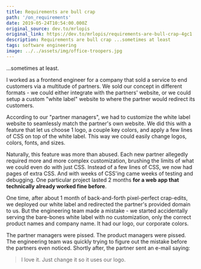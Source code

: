 ```yaml
---
title: Requirements are bull crap
path: '/on_requirements'
date: 2019-05-24T10:54:00.000Z
original_source: dev.to/mrlopis
original_link: https://dev.to/mrlopis/requirements-are-bull-crap-4gc1
description: Requirements are bull crap ...sometimes at least
tags: software engineering
image: ../../assets/img/office-troopers.jpg
---
```


...sometimes at least.

I worked as a frontend engineer for a company that sold a service to end customers via a multitude of partners. We sold our concept in different formats - we could either integrate with the partners' website, or we could setup a custom "white label" website to where the partner would redirect its customers.

According to our "partner managers", we had to customize the white label website to seamlessly match the partner's own website. We did this with a feature that let us choose 1 logo, a couple key colors, and apply a few lines of CSS on top of the white label. This way we could easily change logos, colors, fonts, and sizes.

Naturally, this feature was more than abused. Each new partner allegedly required more and more complex customization, brushing the limits of what we could even do with just CSS. Instead of a few lines of CSS, we now had pages of extra CSS. And with weeks of CSS'ing came weeks of testing and debugging. One particular project lasted 2 months __for a web app that technically already worked fine before__.

One time, after about 1 month of back-and-forth pixel-perfect crap-edits, we deployed our white label and redirected the partner's provided domain to us. But the engineering team made a mistake - we started accidentally serving the bare-bones white label with no customization, only the correct product names and company name. It had our logo, our corporate colors.

The partner managers were pissed. The product managers were pissed. The engineering team was quickly trying to figure out the mistake before the partners even noticed. Shortly after, the partner sent an e-mail saying:

> I love it. Just change it so it uses our logo.